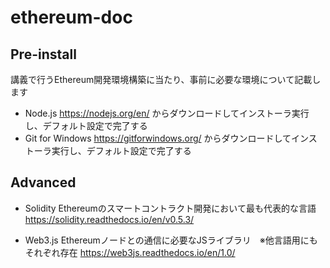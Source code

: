 # ethereum-doc

## Pre-install

講義で行うEthereum開発環境構築に当たり、事前に必要な環境について記載します

- Node.js
https://nodejs.org/en/
からダウンロードしてインストーラ実行し、デフォルト設定で完了する
- Git for Windows
https://gitforwindows.org/
からダウンロードしてインストーラ実行し、デフォルト設定で完了する

## Advanced

- Solidity
Ethereumのスマートコントラクト開発において最も代表的な言語
https://solidity.readthedocs.io/en/v0.5.3/

- Web3.js
Ethereumノードとの通信に必要なJSライブラリ　※他言語用にもそれぞれ存在
https://web3js.readthedocs.io/en/1.0/


